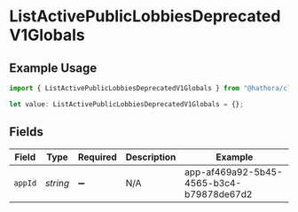 # ListActivePublicLobbiesDeprecatedV1Globals

## Example Usage

```typescript
import { ListActivePublicLobbiesDeprecatedV1Globals } from "@hathora/cloud-sdk-typescript/models/operations";

let value: ListActivePublicLobbiesDeprecatedV1Globals = {};
```

## Fields

| Field                                    | Type                                     | Required                                 | Description                              | Example                                  |
| ---------------------------------------- | ---------------------------------------- | ---------------------------------------- | ---------------------------------------- | ---------------------------------------- |
| `appId`                                  | *string*                                 | :heavy_minus_sign:                       | N/A                                      | app-af469a92-5b45-4565-b3c4-b79878de67d2 |